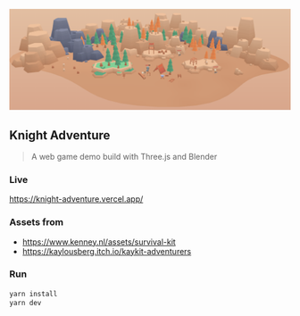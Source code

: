 ![Cover](https://github.com/luosijie/knight-adventure/blob/main/preview/cover.png)
## Knight Adventure
> A web game demo build with Three.js and Blender

### Live
https://knight-adventure.vercel.app/

### Assets from
+ https://www.kenney.nl/assets/survival-kit
+ https://kaylousberg.itch.io/kaykit-adventurers

### Run
```
yarn install
yarn dev
```

